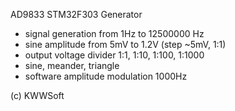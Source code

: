 AD9833 STM32F303 Generator

* signal generation from 1Hz to 12500000 Hz
* sine amplitude from 5mV to 1.2V (step ~5mV, 1:1)
* output voltage divider 1:1, 1:10, 1:100, 1:1000
* sine, meander, triangle
* software amplitude modulation 1000Hz

(c) KWWSoft